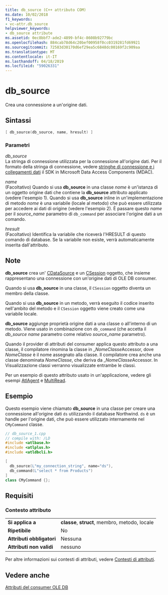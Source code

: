 ```yaml
---
title: db_source (C++ attributo COM)
ms.date: 10/02/2018
f1_keywords:
- vc-attr.db_source
helpviewer_keywords:
- db_source attribute
ms.assetid: 0ec8bbf7-ade2-4899-bf4c-8608b92779bc
ms.openlocfilehash: 884cab78d64c20bef00958f0cc0319281fd69921
ms.sourcegitcommit: 72583d30170d6ef29ea5c6848dc00169f2c909aa
ms.translationtype: MT
ms.contentlocale: it-IT
ms.lasthandoff: 04/18/2019
ms.locfileid: "59026331"
---
```

# <a name="dbsource"></a>db_source

Crea una connessione a un'origine dati.

## <a name="syntax"></a>Sintassi

```cpp
[ db_source(db_source, name, hresult) ]
```

### <a name="parameters"></a>Parametri

*db_source*<br/>
La stringa di connessione utilizzata per la connessione all'origine dati. Per il formato della stringa di connessione, vedere [stringhe di connessione e i collegamenti dati](/previous-versions/windows/desktop/ms718376(v=vs.85)) il SDK in Microsoft Data Access Components (MDAC).

*name*<br/>
(Facoltativo) Quando si usa **db_source** in una classe *nome* è un'istanza di un oggetto origine dati che contiene la **db_source** attributo applicato (vedere l'esempio 1). Quando si usa **db_source** inline in un'implementazione di metodo *nome* è una variabile (locale al metodo) che può essere utilizzata per accedere ai dati di origine (vedere l'esempio 2). È passare questo *name* per il *source_name* parametro di `db_command` per associare l'origine dati a un comando.

*hresult*<br/>
(Facoltativo) Identifica la variabile che riceverà l'HRESULT di questo comando di database. Se la variabile non esiste, verrà automaticamente inserita dall'attributo.

## <a name="remarks"></a>Note

**db_source** crea un' [CDataSource](../../data/oledb/cdatasource-class.md) e un [CSession](../../data/oledb/csession-class.md) oggetto, che insieme rappresentano una connessione con un'origine dati di OLE DB consumer.

Quando si usa **db_source** in una classe, il `CSession` oggetto diventa un membro della classe.

Quando si usa **db_source** in un metodo, verrà eseguito il codice inserito nell'ambito del metodo e il `CSession` oggetto viene creato come una variabile locale.

**db_source** aggiunge proprietà origine dati a una classe o all'interno di un metodo. Viene usato in combinazione con `db_command` (che accetta il *db_source* *name* parametro come relativo *source_name* parametro).

Quando il provider di attributi del consumer applica questo attributo a una classe, il compilatore rinomina la classe in \_*NomeClasse*Accessor, dove *NomeClasse* è il nome assegnato alla classe. Il compilatore crea anche una classe denominata *NomeClasse*, che deriva da \_*NomeClasse*Accessor.  In Visualizzazione classi verranno visualizzate entrambe le classi.

Per un esempio di questo attributo usato in un'applicazione, vedere gli esempi [AtlAgent](https://github.com/Microsoft/VCSamples) e [MultiRead](https://github.com/Microsoft/VCSamples).

## <a name="example"></a>Esempio

Questo esempio viene chiamato **db_source** in una classe per creare una connessione all'origine dati `ds` utilizzando il database Northwind. `ds` è un handle per l'origine dati, che può essere utilizzato internamente nel `CMyCommand` classe.

```cpp
// db_source_1.cpp
// compile with: /LD
#include <atlbase.h>
#include <atlplus.h>
#include <atldbcli.h>

[
  db_source(L"my_connection_string", name="ds"),
  db_command(L"select * from Products")
]
class CMyCommand {};
```

## <a name="requirements"></a>Requisiti

### <a name="attribute-context"></a>Contesto attributo

|||
|-|-|
|**Si applica a**|**classe**, **struct**, membro, metodo, locale|
|**Ripetibile**|No|
|**Attributi obbligatori**|Nessuna|
|**Attributi non validi**|nessuno|

Per altre informazioni sui contesti di attributi, vedere [Contesti di attributi](cpp-attributes-com-net.md#contexts).

## <a name="see-also"></a>Vedere anche

[Attributi del consumer OLE DB](ole-db-consumer-attributes.md)
